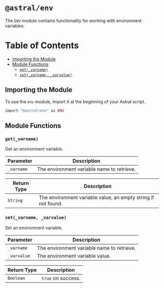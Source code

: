 # `@astral/env`

The `ENV` module contains functionality for working with environment variables.

# Table of Contents

- [Importing the Module](#importing-the-module)
- [Module Functions](#module-functions)
  - [`get(_varname)`](#get_varname)
  - [`set(_varname, _varvalue)`](#set_varname-_varvalue)

## Importing the Module

To use the `env` module, import it at the beginning of your Astral script.

```ruby
import "@astral/env" as ENV
```

## Module Functions

### `get(_varname)`

Get an environment variable.

| Parameter | Description |
| --- | --- |
| `_varname` | The environment variable name to retrieve. |

| Return Type | Description |
| --- | --- |
| `String` | The environment variable value, an empty string if not found. |

### `set(_varname, _varvalue)`

Set an environment variable.

| Parameter | Description |
| --- | --- |
| `_varname` | The environment variable name to retrieve. |
| `_varvalue` | The environment variable value. |

| Return Type | Description |
| --- | --- |
| `Boolean` | `true` on success. |